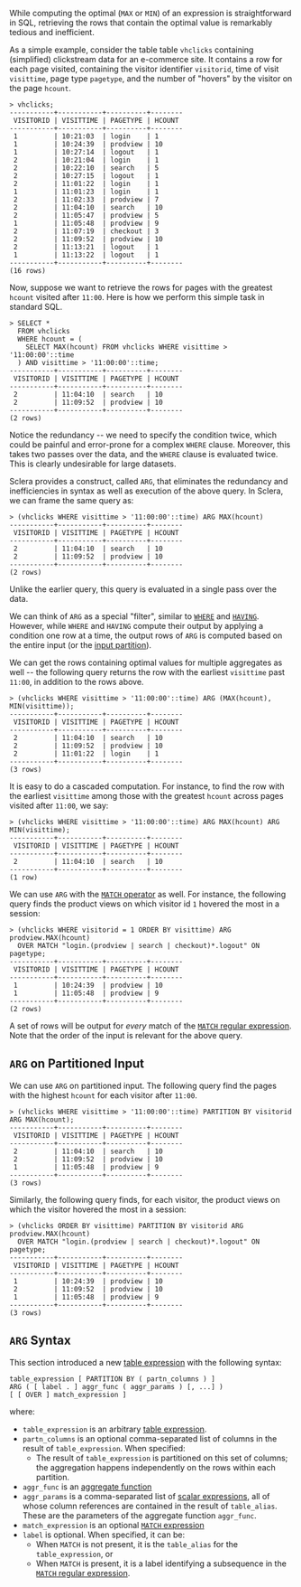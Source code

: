 While computing the optimal (`MAX` or `MIN`) of an expression is straightforward in SQL, retrieving the rows that contain the optimal value is remarkably tedious and inefficient.

As a simple example, consider the table table `vhclicks` containing (simplified) clickstream data for an e-commerce site. It contains a row for each page visited, containing the visitor identifier `visitorid`, time of visit `visittime`, page type `pagetype`, and the number of "hovers" by the visitor on the page `hcount`.

    > vhclicks;
    -----------+-----------+----------+--------
     VISITORID | VISITTIME | PAGETYPE | HCOUNT 
    -----------+-----------+----------+--------
     1         | 10:21:03  | login    | 1      
     1         | 10:24:39  | prodview | 10     
     1         | 10:27:14  | logout   | 1      
     2         | 10:21:04  | login    | 1      
     2         | 10:22:10  | search   | 5      
     2         | 10:27:15  | logout   | 1      
     2         | 11:01:22  | login    | 1      
     1         | 11:01:23  | login    | 1      
     2         | 11:02:33  | prodview | 7      
     2         | 11:04:10  | search   | 10     
     2         | 11:05:47  | prodview | 5      
     1         | 11:05:48  | prodview | 9      
     2         | 11:07:19  | checkout | 3      
     2         | 11:09:52  | prodview | 10     
     2         | 11:13:21  | logout   | 1      
     1         | 11:13:22  | logout   | 1      
    -----------+-----------+----------+--------
    (16 rows)

Now, suppose we want to retrieve the rows for pages with the greatest `hcount` visited after `11:00`. Here is how we perform this simple task in standard SQL.

    > SELECT *
      FROM vhclicks
      WHERE hcount = (
        SELECT MAX(hcount) FROM vhclicks WHERE visittime > '11:00:00'::time
      ) AND visittime > '11:00:00'::time;
    -----------+-----------+----------+--------
     VISITORID | VISITTIME | PAGETYPE | HCOUNT 
    -----------+-----------+----------+--------
     2         | 11:04:10  | search   | 10     
     2         | 11:09:52  | prodview | 10     
    -----------+-----------+----------+--------
    (2 rows)

Notice the redundancy -- we need to specify the condition twice, which could be painful and error-prone for a complex `WHERE` clause. Moreover, this takes two passes over the data, and the `WHERE` clause is evaluated twice. This is clearly undesirable for large datasets.

Sclera provides a construct, called `ARG`, that eliminates the redundancy and inefficiencies in syntax as well as execution of the above query. In Sclera, we can frame the same query as:

    > (vhclicks WHERE visittime > '11:00:00'::time) ARG MAX(hcount)
    -----------+-----------+----------+--------
     VISITORID | VISITTIME | PAGETYPE | HCOUNT 
    -----------+-----------+----------+--------
     2         | 11:04:10  | search   | 10     
     2         | 11:09:52  | prodview | 10     
    -----------+-----------+----------+--------
    (2 rows)

Unlike the earlier query, this query is evaluated in a single pass over the data.

We can think of `ARG` as a special "filter", similar to [`WHERE`](../sclerasql/sqlregular.md#where-clause) and [`HAVING`](../sclerasql/sqlregular.md#having-clause). However, while `WHERE` and `HAVING` compute their output by applying a condition one row at a time, the output rows of `ARG` is computed based on the entire input (or the [input partition](#arg-on-partitioned-input)).

We can get the rows containing optimal values for multiple aggregates as well -- the following query returns the row with the earliest `visittime` past `11:00`, in addition to the rows above.

    > (vhclicks WHERE visittime > '11:00:00'::time) ARG (MAX(hcount), MIN(visittime));
    -----------+-----------+----------+--------
     VISITORID | VISITTIME | PAGETYPE | HCOUNT 
    -----------+-----------+----------+--------
     2         | 11:04:10  | search   | 10     
     2         | 11:09:52  | prodview | 10     
     2         | 11:01:22  | login    | 1      
    -----------+-----------+----------+--------
    (3 rows)

It is easy to do a cascaded computation. For instance, to find the row with the earliest `visittime` among those with the greatest `hcount` across pages visited after `11:00`, we say:

    > (vhclicks WHERE visittime > '11:00:00'::time) ARG MAX(hcount) ARG MIN(visittime);
    -----------+-----------+----------+--------
     VISITORID | VISITTIME | PAGETYPE | HCOUNT 
    -----------+-----------+----------+--------
     2         | 11:04:10  | search   | 10     
    -----------+-----------+----------+--------
    (1 row)

We can use `ARG` with the [`MATCH` operator](../sclerasql/sqlextordered.md#pattern-matching-with-match) as well. For instance, the following query finds the product views on which visitor id `1` hovered the most in a session:

    > (vhclicks WHERE visitorid = 1 ORDER BY visittime) ARG prodview.MAX(hcount)
      OVER MATCH "login.(prodview | search | checkout)*.logout" ON pagetype;
    -----------+-----------+----------+--------
     VISITORID | VISITTIME | PAGETYPE | HCOUNT 
    -----------+-----------+----------+--------
     1         | 10:24:39  | prodview | 10     
     1         | 11:05:48  | prodview | 9      
    -----------+-----------+----------+--------
    (2 rows)

A set of rows will be output for *every* match of the [`MATCH` regular expression](../sclerasql/sqlextordered.md#match-syntax). Note that the order of the input is relevant for the above query.

## `ARG` on Partitioned Input
We can use `ARG` on partitioned input. The following query find the pages with the highest `hcount` for each visitor after `11:00`.

    > (vhclicks WHERE visittime > '11:00:00'::time) PARTITION BY visitorid ARG MAX(hcount);
    -----------+-----------+----------+--------
     VISITORID | VISITTIME | PAGETYPE | HCOUNT 
    -----------+-----------+----------+--------
     2         | 11:04:10  | search   | 10     
     2         | 11:09:52  | prodview | 10     
     1         | 11:05:48  | prodview | 9      
    -----------+-----------+----------+--------
    (3 rows)

Similarly, the following query finds, for each visitor, the product views on which the visitor hovered the most in a session:

    > (vhclicks ORDER BY visittime) PARTITION BY visitorid ARG prodview.MAX(hcount)
      OVER MATCH "login.(prodview | search | checkout)*.logout" ON pagetype;
    -----------+-----------+----------+--------
     VISITORID | VISITTIME | PAGETYPE | HCOUNT 
    -----------+-----------+----------+--------
     1         | 10:24:39  | prodview | 10     
     2         | 11:09:52  | prodview | 10     
     1         | 11:05:48  | prodview | 9      
    -----------+-----------+----------+--------
    (3 rows)

## `ARG` Syntax
This section introduced a new [table expression](../sclerasql/sqlregular.md#table-expression) with the following syntax:

    table_expression [ PARTITION BY ( partn_columns ) ]
    ARG ( [ label . ] aggr_func ( aggr_params ) [, ...] )
    [ [ OVER ] match_expression ]

where:

- `table_expression` is an arbitrary [table expression](../sclerasql/sqlregular.md#table-expression).
- `partn_columns` is an optional comma-separated list of columns in the result of `table_expression`. When specified:
    - The result of `table_expression` is partitioned on this set of columns; the aggregation happens independently on the rows within each partition.
- `aggr_func` is an [aggregate function](../sclerasql/sqlmisc.md#aggregate-functions)
- `aggr_params` is a comma-separated list of [scalar expressions](../sclerasql/sqlregular.md#scalar-expressions), all of whose column references are contained in the result of `table_alias`. These are the parameters of the aggregate function `aggr_func`.
- `match_expression` is an optional [`MATCH` expression](../sclerasql/sqlextordered.md#match-syntax)
- `label` is optional. When specified, it can be:
    - When `MATCH` is not present, it is the `table_alias` for the `table_expression`, or
    - When `MATCH` is present, it is a label identifying a subsequence in the [`MATCH` regular expression](../sclerasql/sqlextordered.md#regular-expression).
